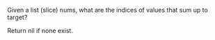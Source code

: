 Given a list (slice) nums, what are the indices of values that sum up to target? 

Return nil if none exist. 
